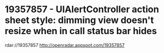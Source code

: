 19357857 - UIAlertController action sheet style: dimming view doesn't resize when in call status bar hides
=========================================================

rdar://19357857
http://openradar.appspot.com/19357857